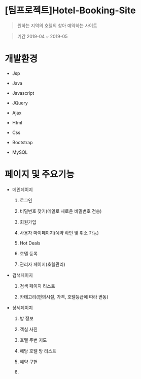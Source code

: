 # [팀프로젝트]Hotel-Booking-Site
> 원하는 지역의 호텔의 찾아 예약하는 사이트

> 기간 2019-04 ~ 2019-05


# 개발환경
* Jsp

* Java

* Javascript

* JQuery

* Ajax

* Html

* Css

* Bootstrap

* MySQL



# 페이지 및 주요기능
* 메인페이지

  1. 로그인
  2. 비밀번호 찾기(메일로 새로운 비밀번호 전송)
  3. 회원가입
  4. 사용자 마이페이지(예약 확인 및 취소 가능)
  
  5. Hot Deals
  
  6. 호텔 등록
  
  7. 관리자 페이지(호텔관리)


* 검색페이지

  1. 검색 페이지 리스트
  
  2. 카테고리(편의시설, 가격, 호텔등급에 따라 변동)


* 상세페이지

  1. 방 정보
  
  2. 객실 사진
  
  3. 호텔 주변 지도
  
  4. 해당 호텔 방 리스트
  
  5. 예약 구현
  
  6. 

